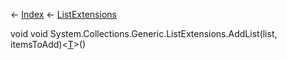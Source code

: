← [Index](Api-Index) ← [ListExtensions](System.Collections.Generic.ListExtensions)

void void System.Collections.Generic.ListExtensions.AddList<T>(list, itemsToAdd)<[T]()>()